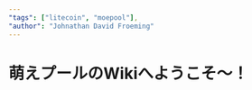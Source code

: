 ```yaml
---
"tags": ["litecoin", "moepool"],
"author": "Johnathan David Froeming"
---
```


萌えプールのWikiへようこそ〜！
===================================

